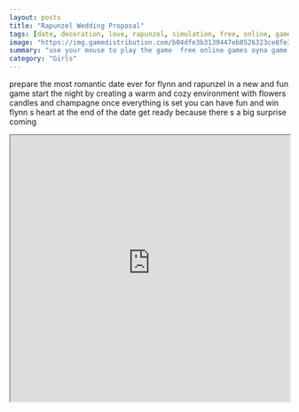 ```yaml
---
layout: posts
title: "Rapunzel Wedding Proposal"
tags: [date, decoration, love, rapunzel, simulation, free, online, games, oyna, game, free, games, play, play, games]
image: "https://img.gamedistribution.com/b04dfe3b3139447eb8526323ce8fe3eb.jpg"
summary: "use your mouse to play the game  free online games oyna game free games play play games"
category: "Girls"
---
```


prepare the most romantic date ever for flynn and rapunzel in a new and fun game start the night by creating a warm and cozy environment with flowers candles and champagne once everything is set you can have fun and win flynn s heart at the end of the date get ready because there s a big surprise coming

<iframe width="100%" height="480px;" src="https://flash.gamedistribution.com?game=b04dfe3b3139447eb8526323ce8fe3eb"></iframe>